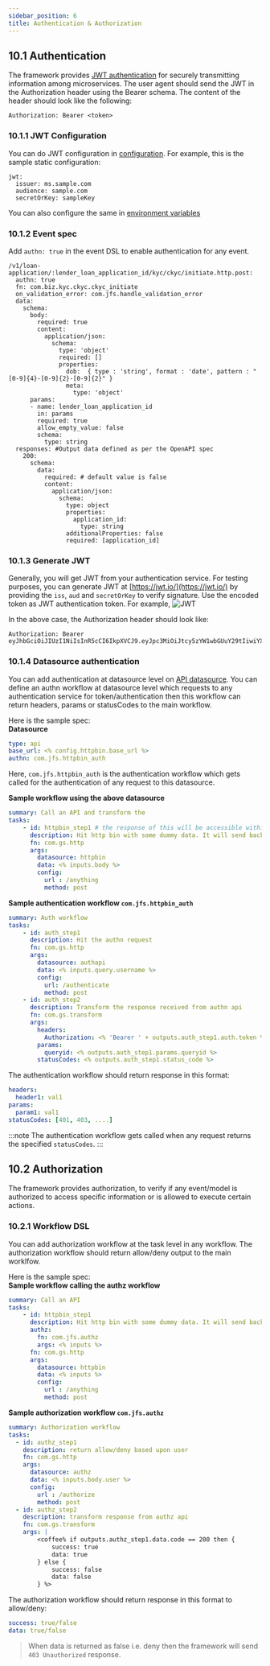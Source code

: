 ```yaml
---
sidebar_position: 6
title: Authentication & Authorization
---
```


## 10.1 Authentication
The framework provides [JWT authentication](https://jwt.io/introduction) for securely transmitting information among microservices. 
The user agent should send the JWT in the Authorization header using the Bearer schema. The content of the header should look like the following:
```
Authorization: Bearer <token>
```

### 10.1.1 JWT Configuration
You can do JWT configuration in [configuration](./setup/configuration/static-vars.md/#defaultyaml). For example, this is the sample static configuration:
```
jwt:
  issuer: ms.sample.com
  audience: sample.com
  secretOrKey: sampleKey
```
You can also configure the same in [environment variables](./setup/configuration/env-vars.md/#custom-environment-variablesyaml)

### 10.1.2 Event spec
Add `authn: true` in the event DSL to enable authentication for any event.
```
/v1/loan-application/:lender_loan_application_id/kyc/ckyc/initiate.http.post: 
  authn: true
  fn: com.biz.kyc.ckyc.ckyc_initiate
  on_validation_error: com.jfs.handle_validation_error
  data:
    schema:
      body: 
        required: true
        content:
          application/json:
            schema:
              type: 'object'
              required: []
              properties:
                dob:  { type : 'string', format : 'date', pattern : "[0-9]{4}-[0-9]{2}-[0-9]{2}" }
                meta:
                  type: 'object'
      params: 
      - name: lender_loan_application_id
        in: params
        required: true
        allow_empty_value: false
        schema:
          type: string
  responses: #Output data defined as per the OpenAPI spec
    200:
      schema:
        data: 
          required: # default value is false
          content:
            application/json:
              schema: 
                type: object
                properties:
                  application_id: 
                    type: string
                additionalProperties: false
                required: [application_id]
```

### 10.1.3 Generate JWT
Generally, you will get JWT from your authentication service. For testing purposes, you can generate JWT at [https://jwt.io/](https://jwt.io/) by providing the `iss`, `aud` and `secretOrKey` to verify signature. Use the encoded token as JWT authentication token. For example,
![JWT](/img/JWT.png)

In the above case, the Authorization header should look like:
```
Authorization: Bearer eyJhbGciOiJIUzI1NiIsInR5cCI6IkpXVCJ9.eyJpc3MiOiJtcy5zYW1wbGUuY29tIiwiYXVkIjoic2FtcGxlLmNvbSJ9._1fpM6VYq1rfKdTEqi8BcPTm8KIm4cNP8VhX0kQOEts
```

### 10.1.4 Datasource authentication
You can add authentication at datasource level on [API datasource](./datasources/api.md). You can define an authn workflow at datasource level which requests to any authentication service for token/authentication then this workflow can return headers, params or statusCodes to the main workflow. 

Here is the sample spec:  
**Datasource**
```yaml
type: api
base_url: <% config.httpbin.base_url %>
authn: com.jfs.httpbin_auth
```
Here, `com.jfs.httpbin_auth` is the authentication workflow which gets called for the authentication of any request to this datasource.

**Sample workflow using the above datasource**
```yaml
summary: Call an API and transform the 
tasks:
    - id: httpbin_step1 # the response of this will be accessible within the parent step key, under the step1 sub key
      description: Hit http bin with some dummy data. It will send back same as response
      fn: com.gs.http
      args:
        datasource: httpbin
        data: <% inputs.body %>
        config:
          url : /anything
          method: post

```

**Sample authentication workflow `com.jfs.httpbin_auth`**
```yaml
summary: Auth workflow
tasks:
    - id: auth_step1
      description: Hit the authn request
      fn: com.gs.http
      args:
        datasource: authapi
        data: <% inputs.query.username %>
        config: 
          url: /authenticate
          method: post
    - id: auth_step2
      description: Transform the response received from authn api
      fn: com.gs.transform
      args:
        headers:
          Authorization: <% 'Bearer ' + outputs.auth_step1.auth.token %>
        params:
          queryid: <% outputs.auth_step1.params.queryid %>
        statusCodes: <% outputs.auth_step1.status_code %>          
```

The authentication workflow should return response in this format:
```yaml
headers: 
  header1: val1
params:
  param1: val1
statusCodes: [401, 403, ....]
```

:::note
The authentication workflow gets called when any request returns the specified `statusCodes`. 
:::

## 10.2 Authorization
The framework provides authorization, to verify if any event/model is authorized to access specific information or is allowed to execute certain actions.

### 10.2.1 Workflow DSL
You can add authorization workflow at the task level in any workflow. The authorization workflow should return allow/deny output to the main worklfow.

Here is the sample spec:  
**Sample workflow calling the authz workflow**
```yaml
summary: Call an API
tasks:
    - id: httpbin_step1
      description: Hit http bin with some dummy data. It will send back same as response
      authz:
        fn: com.jfs.authz
        args: <% inputs %>
      fn: com.gs.http
      args:
        datasource: httpbin
        data: <% inputs %>
        config:
          url : /anything
          method: post
```

**Sample authorization workflow `com.jfs.authz`**
```yaml
summary: Authorization workflow
tasks:
  - id: authz_step1
    description: return allow/deny based upon user
    fn: com.gs.http
    args: 
      datasource: authz
      data: <% inputs.body.user %>
      config:
        url : /authorize
        method: post
  - id: authz_step2
    description: transform response from authz api
    fn: com.gs.transform
    args: |
        <coffee% if outputs.authz_step1.data.code == 200 then {
            success: true
            data: true
        } else {
            success: false
            data: false
        } %>
```

The authorization workflow should return response in this format to allow/deny:
```yaml
success: true/false
data: true/false
```

> When data is returned as false i.e. deny then the framework will send `403 Unauthorized` response.
